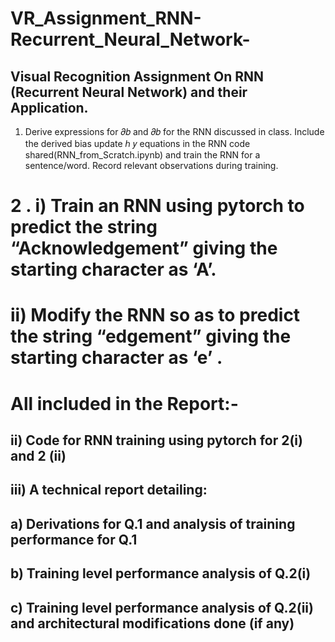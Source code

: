 # VR_Assignment_RNN-Recurrent_Neural_Network-
## Visual Recognition Assignment On RNN (Recurrent Neural Network) and their Application.

1. Derive expressions for 𝜕𝑏 and 𝜕𝑏 for the RNN discussed in class. Include the derived bias update ℎ 𝑦
equations in the RNN code shared(RNN_from_Scratch.ipynb) and train the RNN for a sentence/word.
Record relevant observations during training. 

# 2 . i) Train an RNN using pytorch to predict the string “Acknowledgement” giving the starting character as ‘A’.

# ii) Modify the RNN so as to predict the string “edgement” giving the starting character as ‘e’ .

# All included in the Report:-

 ## ii) Code for RNN training using pytorch for 2(i) and 2 (ii)
 ## iii) A technical report detailing:
## a) Derivations for Q.1 and analysis of training performance for Q.1
## b) Training level performance analysis of Q.2(i)
## c) Training level performance analysis of Q.2(ii) and architectural modifications done (if any)
